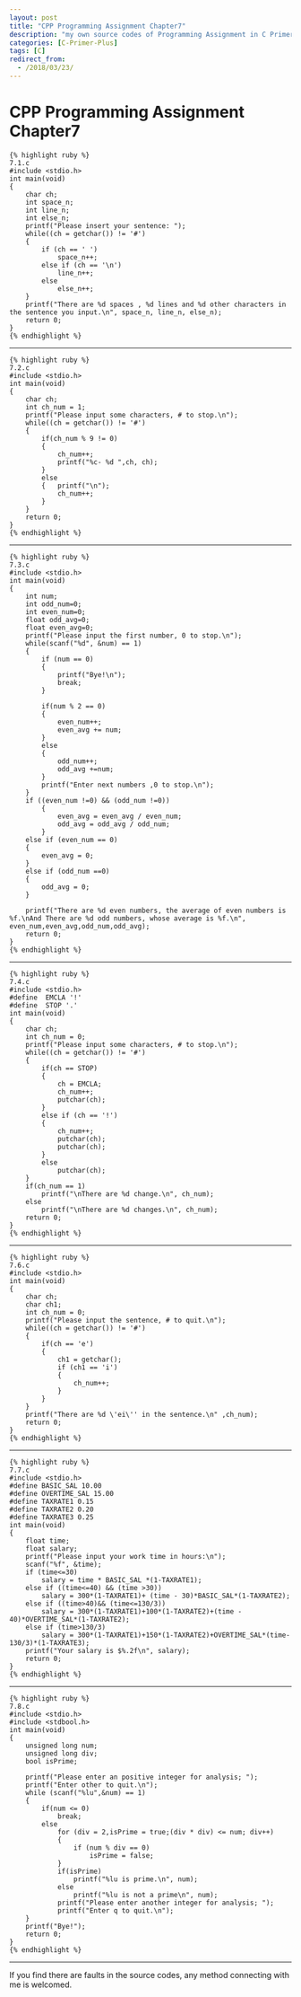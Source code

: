 ```yaml
---
layout: post
title: "CPP Programming Assignment Chapter7"
description: "my own source codes of Programming Assignment in C Primer Plus "
categories: [C-Primer-Plus]
tags: [C]
redirect_from:
  - /2018/03/23/
---
```

# CPP Programming Assignment Chapter7
	
	{% highlight ruby %}
    7.1.c
    #include <stdio.h>
    int main(void)
    {
        char ch;
        int space_n;
        int line_n;
        int else_n;
        printf("Please insert your sentence: ");
        while((ch = getchar()) != '#')
        {
            if (ch == ' ')
                space_n++;
            else if (ch == '\n')
                line_n++;
            else
                else_n++;
        }
        printf("There are %d spaces , %d lines and %d other characters in the sentence you input.\n", space_n, line_n, else_n);
        return 0;
    }
	{% endhighlight %}
	
---

	{% highlight ruby %}
	7.2.c
	#include <stdio.h>
    int main(void)
    {
        char ch;
        int ch_num = 1;
        printf("Please input some characters, # to stop.\n");
        while((ch = getchar()) != '#')
        {
            if(ch_num % 9 != 0)
            {
                ch_num++;
                printf("%c- %d ",ch, ch);
            }
            else
            {	printf("\n");
                ch_num++;
            }
        }
        return 0;
    }
	{% endhighlight %}
	
---

	{% highlight ruby %}
	7.3.c
	#include <stdio.h>
    int main(void)
    {
        int num;
        int odd_num=0;
        int even_num=0;
        float odd_avg=0;
        float even_avg=0;
        printf("Please input the first number, 0 to stop.\n");
        while(scanf("%d", &num) == 1)
        {
            if (num == 0)
            {
                printf("Bye!\n");
                break;
            }

            if(num % 2 == 0)
            {
                even_num++;
                even_avg += num;
            }
            else
            {	
                odd_num++;
                odd_avg +=num;
            }
            printf("Enter next numbers ,0 to stop.\n");
        }
        if ((even_num !=0) && (odd_num !=0))
            {
                even_avg = even_avg / even_num;
                odd_avg = odd_avg / odd_num;
            }
        else if (even_num == 0)
        {
            even_avg = 0;
        }
        else if (odd_num ==0)
        {
            odd_avg = 0;
        }
        
        printf("There are %d even numbers, the average of even numbers is %f.\nAnd There are %d odd numbers, whose average is %f.\n", even_num,even_avg,odd_num,odd_avg);
        return 0;
    }
	{% endhighlight %}
	
---

	{% highlight ruby %}
	7.4.c
	#include <stdio.h>
    #define  EMCLA '!'
    #define  STOP '.'
    int main(void)
    {
        char ch;
        int ch_num = 0;
        printf("Please input some characters, # to stop.\n");
        while((ch = getchar()) != '#')
        {
            if(ch == STOP)
            {
                ch = EMCLA;
                ch_num++;
                putchar(ch);
            }
            else if (ch == '!')
            {	
                ch_num++;
                putchar(ch);
                putchar(ch);
            }
            else
                putchar(ch);
        }
        if(ch_num == 1)
            printf("\nThere are %d change.\n", ch_num);
        else
            printf("\nThere are %d changes.\n", ch_num);
        return 0;
    }
	{% endhighlight %}
	
---

	{% highlight ruby %}
	7.6.c
	#include <stdio.h>
    int main(void)
    {
        char ch;
        char ch1;
        int ch_num = 0;
        printf("Please input the sentence, # to quit.\n");
        while((ch = getchar()) != '#')
        {
            if(ch == 'e')
            {
                ch1 = getchar();
                if (ch1 == 'i')
                {
                    ch_num++;
                }
            }
        }
        printf("There are %d \'ei\'' in the sentence.\n" ,ch_num);
        return 0;
    }
	{% endhighlight %}
	
---

	{% highlight ruby %}
	7.7.c
    #include <stdio.h>
    #define BASIC_SAL 10.00
    #define OVERTIME_SAL 15.00
    #define TAXRATE1 0.15
    #define TAXRATE2 0.20
    #define TAXRATE3 0.25
    int main(void)
    {
        float time;
        float salary;
        printf("Please input your work time in hours:\n");
        scanf("%f", &time);
        if (time<=30)
            salary = time * BASIC_SAL *(1-TAXRATE1);
        else if ((time<=40) && (time >30))
            salary = 300*(1-TAXRATE1)+ (time - 30)*BASIC_SAL*(1-TAXRATE2);
        else if ((time>40)&& (time<=130/3))
            salary = 300*(1-TAXRATE1)+100*(1-TAXRATE2)+(time - 40)*OVERTIME_SAL*(1-TAXRATE2);
        else if (time>130/3)
            salary = 300*(1-TAXRATE1)+150*(1-TAXRATE2)+OVERTIME_SAL*(time-130/3)*(1-TAXRATE3);
        printf("Your salary is $%.2f\n", salary);
        return 0;
    }
	{% endhighlight %}
	
---

	{% highlight ruby %}
	7.8.c
	#include <stdio.h>
    #include <stdbool.h>
    int main(void)
    {
        unsigned long num;
        unsigned long div;
        bool isPrime;

        printf("Please enter an positive integer for analysis; ");
        printf("Enter other to quit.\n");
        while (scanf("%lu",&num) == 1)
        {
            if(num <= 0)
                break;
            else 
                for (div = 2,isPrime = true;(div * div) <= num; div++)
                {
                    if (num % div == 0)
                        isPrime = false;
                }
                if(isPrime)
                    printf("%lu is prime.\n", num);
                else
                    printf("%lu is not a prime\n", num);
                printf("Please enter another integer for analysis; ");
                printf("Enter q to quit.\n");
        }
        printf("Bye!");
        return 0;
	}
	{% endhighlight %}
	
---
  If you find there are faults in the source codes, any method connecting with me is welcomed.	
		
		
